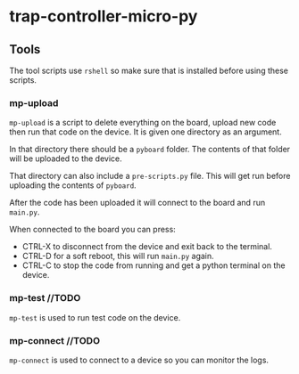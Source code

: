 # trap-controller-micro-py

## Tools

The tool scripts use `rshell` so make sure that is installed before using these scripts.

### mp-upload
`mp-upload` is a script to delete everything on the board, upload new code then run that code on the device.
It is given one directory as an argument.

In that directory there should be a `pyboard` folder. The contents of that folder will be uploaded to the device.

That directory can also include a `pre-scripts.py` file. This will get run before uploading the contents of `pyboard`.

After the code has been uploaded it will connect to the board and run `main.py`.

When connected to the board you can press:
- CTRL-X to disconnect from the device and exit back to the terminal.
- CTRL-D for a soft reboot, this will run `main.py` again.
- CTRL-C to stop the code from running and get a python terminal on the device.

### mp-test //TODO
`mp-test` is used to run test code on the device.

### mp-connect //TODO
`mp-connect` is used to connect to a device so you can monitor the logs.